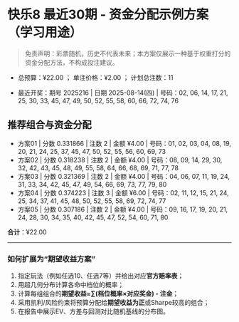 # 快乐8 最近30期 - 资金分配示例方案（学习用途）

> 免责声明：彩票随机，历史不代表未来；本方案仅展示一种基于权重打分的资金分配方法，不构成投注建议。

- 总预算：¥22.00 ； 单注价格：¥2.00 ； 计划总注数：11

- 最近开奖：期号 2025216 | 日期 2025-08-14(四) | 号码：02, 06, 14, 17, 21, 25, 30, 33, 45, 47, 49, 50, 52, 55, 58, 60, 66, 72, 74, 76


## 推荐组合与资金分配

- 方案01 | 分数 0.331866 | 注数   2 | 金额 ¥4.00 | 号码：01, 02, 03, 04, 08, 19, 20, 21, 24, 25, 37, 45, 47, 50, 52, 55, 56, 60, 69, 73
- 方案02 | 分数 0.318238 | 注数   2 | 金额 ¥4.00 | 号码：08, 09, 14, 29, 30, 32, 42, 43, 45, 48, 49, 55, 58, 64, 66, 68, 69, 71, 77, 78
- 方案03 | 分数 0.321369 | 注数   2 | 金额 ¥4.00 | 号码：04, 06, 07, 11, 19, 24, 31, 33, 34, 42, 45, 47, 49, 54, 66, 69, 73, 77, 79, 80
- 方案04 | 分数 0.374223 | 注数   3 | 金额 ¥6.00 | 号码：02, 11, 12, 15, 21, 24, 25, 34, 37, 41, 45, 48, 50, 52, 55, 58, 69, 72, 74, 77
- 方案05 | 分数 0.307186 | 注数   2 | 金额 ¥4.00 | 号码：09, 16, 17, 19, 20, 21, 24, 28, 30, 34, 35, 40, 42, 45, 47, 52, 54, 60, 71, 80

**合计**：¥22.00


---
### 如何扩展为“期望收益方案”

1) 指定玩法（例如任选10、任选7等）并给出对应**官方赔率表**；
2) 用超几何分布计算各命中档位的概率；
3) 计算每组组合的**期望收益=∑(档位概率×对应奖金) - 注金**；
4) 采用凯利/风险约束将预算分配给**期望收益为正**或Sharpe较高的组合；
5) 在报告中展示EV、方差与回测对比随机基线的分布图。